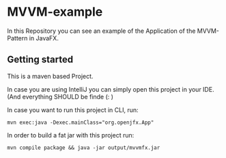 # MVVM-example

In this Repository you can see an example of the Application of the MVVM-Pattern in JavaFX.


## Getting started

This is a maven based Project.

In case you are using IntelliJ you can simply open this project in your IDE. (And everything SHOULD be finde (: )

In case you want to run this project in CLI, run:

```
mvn exec:java -Dexec.mainClass="org.openjfx.App"

```

In order to build a fat jar with this project run:

```
mvn compile package && java -jar output/mvvmfx.jar
```


